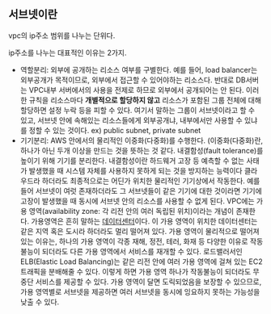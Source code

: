 ## 서브넷이란

vpc의 ip주소 범위를 나누는 단위다.

ip주소를 나누는 대표적인 이유는 2가지.

- 역할분리: 외부에 공개하는 리소스 여부를 구별한다.
  예를 들어, load balancer는 외부공개가 목적이므로, 외부에서 접근할 수 있어야하는 리소스다.
  반대로 DB서버는 VPC내부 서버에서의 사용을 전제로 하므로 외부에서 공개되어는 안 된다.
  이러한 규칙을 리소스마다 **개별적으로 할당하지 않고** 리소스가 포함된 그룹 전체에 대해 할당하면 설정 누락 등을 피할 수 있다.
  여기서 말하는 그룹이 서브넷이라고 할 수 있고, 서브넷 안에 속해있는 리소스들에게 외부공개냐, 내부에서만 사용할 수 있냐를 정할 수 있는 것이다. ex) public subnet, private subnet
- 기기분리: AWS 안에서의 물리적인 이중화(다중화)를 수행한다.
  (이중화(다중화)란, 하나가 아닌 두개 이상을 만드는 것을 뜻하는 것 같다.
  내결함성(fault tolerance)를 높이기 위해 기기를 분리한다.
  내결함성이란 하드웨거 고장 등 예측할 수 없는 사태가 발생했을 때 시스템 자체를 사용하지 못하게 되는 것을 방지하는 능력이다
  클라우드라 하더라도 최종적으로는 어딘가 위치한 물리적인 기기상에서 작동한다.
  예를 들어 서브넷이 여럿 존재하더라도 그 서브넷들이 같은 기기에 대한 것이라면 기기에 고장이 발생했을 때 동시에 서브넷 안의 리소스를 사용할 수 없게 된다.
  VPC에는 가용 영역(availability zone: 각 리전 안의 여러 독립된 위치)이라는 개념이 존재한다.
  가용영역은 흔히 말하는 [데이터센터](http://pyrasis.com/book/TheArtOfAmazonWebServices/Chapter02/02)이다.
  이 가용 영역이 위치한 데이터센터는 같은 지역 혹은 도시라 하더라도 멀리 떨어져 있다.
  가용 영역이 물리적으로 떨어져 있는 이유는, 하나의
  가용 영역이 각종 재해, 정전, 테러, 화재 등 다양한 이유로 작동불능이 되더라도 다른 가용 영역에서 서비스를 재개할 수 있다.
  로드밸러서인 ELB(Elastic Load Balancing)는 같은 리전 안에 여러 가용 영역에 걸쳐 있는 EC2 트래픽을 분배해줄 수 있다. 이렇게 하면 가용 영역 하나가 작동불능이 되더라도 무중단 서비스를 제공할 수 있다.
  가용 영역이 달면 도릭되었음을 보장할 수 있으므로, 가용 영역별로 서브넷을 제공하면 여러 서브넷을 동시에 잉요하지 못하는 가능성을 낮출 수 있다.
